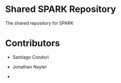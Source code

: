 # Shared SPARK Repository
The shared repository for SPARK

# Contributors
- Santiago Condori

- Jonathan Nayler
- 
